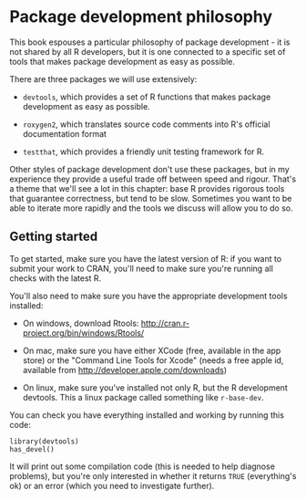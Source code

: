 # Package development philosophy

This book espouses a particular philosophy of package development - it is not shared by all R developers, but it is one connected to a specific set of tools that makes package development as easy as possible.

There are three packages we will use extensively:

* `devtools`, which provides a set of R functions that makes package
  development as easy as possible.

* `roxygen2`, which translates source code comments into R's official
  documentation format

* `testthat`, which provides a friendly unit testing framework for R.

Other styles of package development don't use these packages, but in my experience they provide a useful trade off between speed and rigour. That's a theme that we'll see a lot in this chapter: base R provides rigorous tools that guarantee correctness, but tend to be slow. Sometimes you want to be able to iterate more rapidly and the tools we discuss will allow you to do so.

## Getting started

To get started, make sure you have the latest version of R: if you want to submit your work to CRAN, you'll need to make sure you're running all checks with the latest R.

You'll also need to make sure you have the appropriate development tools installed:

* On windows, download Rtools: http://cran.r-project.org/bin/windows/Rtools/

* On mac, make sure you have either XCode (free, available in the app store)
  or the "Command Line Tools for Xcode" (needs a free apple id, available from
  http://developer.apple.com/downloads)

* On linux, make sure you've installed not only R, but the R development
  devtools. This a linux package called something like `r-base-dev`.

You can check you have everything installed and working by running this code:

    library(devtools)
    has_devel()

It will print out some compilation code (this is needed to help diagnose problems), but you're only interested in whether it returns `TRUE` (everything's ok) or an error (which you need to investigate further).